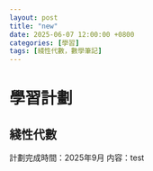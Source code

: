 ```yaml
---
layout: post
title: "new"
date: 2025-06-07 12:00:00 +0800
categories: [學習]
tags: [綫性代數，數學筆記]
---
```

# 學習計劃

## 綫性代數
計劃完成時間：2025年9月
内容：test
